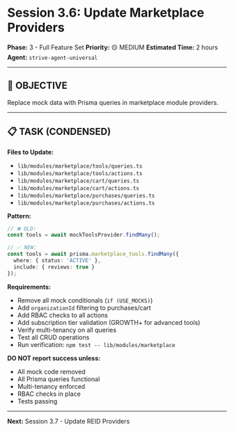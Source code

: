 # Session 3.6: Update Marketplace Providers

**Phase:** 3 - Full Feature Set
**Priority:** 🟡 MEDIUM
**Estimated Time:** 2 hours
**Agent:** `strive-agent-universal`

---

## 🎯 OBJECTIVE

Replace mock data with Prisma queries in marketplace module providers.

---

## 📋 TASK (CONDENSED)

**Files to Update:**
- `lib/modules/marketplace/tools/queries.ts`
- `lib/modules/marketplace/tools/actions.ts`
- `lib/modules/marketplace/cart/queries.ts`
- `lib/modules/marketplace/cart/actions.ts`
- `lib/modules/marketplace/purchases/queries.ts`
- `lib/modules/marketplace/purchases/actions.ts`

**Pattern:**
```typescript
// ❌ OLD:
const tools = await mockToolsProvider.findMany();

// ✅ NEW:
const tools = await prisma.marketplace_tools.findMany({
  where: { status: 'ACTIVE' },
  include: { reviews: true }
});
```

**Requirements:**
- Remove all mock conditionals (`if (USE_MOCKS)`)
- Add `organizationId` filtering to purchases/cart
- Add RBAC checks to all actions
- Add subscription tier validation (GROWTH+ for advanced tools)
- Verify multi-tenancy on all queries
- Test all CRUD operations
- Run verification: `npm test -- lib/modules/marketplace`

**DO NOT report success unless:**
- All mock code removed
- All Prisma queries functional
- Multi-tenancy enforced
- RBAC checks in place
- Tests passing

---

**Next:** Session 3.7 - Update REID Providers
